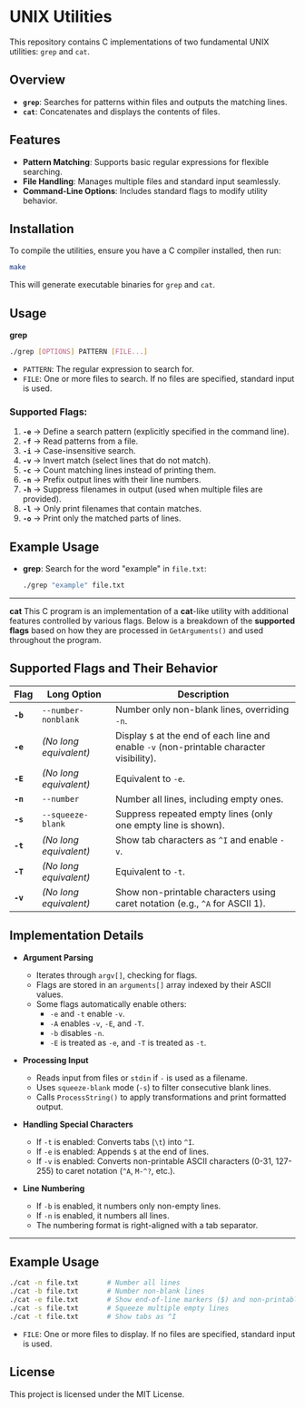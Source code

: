 # UNIX Utilities

This repository contains C implementations of two fundamental UNIX utilities: `grep` and `cat`.

## Overview

- **`grep`**: Searches for patterns within files and outputs the matching lines.
- **`cat`**: Concatenates and displays the contents of files.

## Features

- **Pattern Matching**: Supports basic regular expressions for flexible searching.
- **File Handling**: Manages multiple files and standard input seamlessly.
- **Command-Line Options**: Includes standard flags to modify utility behavior.

## Installation

To compile the utilities, ensure you have a C compiler installed, then run:

```sh
make
```


This will generate executable binaries for `grep` and `cat`.

## Usage

**grep**

```sh
./grep [OPTIONS] PATTERN [FILE...]
```

- `PATTERN`: The regular expression to search for.
- `FILE`: One or more files to search. If no files are specified, standard input is used.

### **Supported Flags:**
1. **`-e`** → Define a search pattern (explicitly specified in the command line).
2. **`-f`** → Read patterns from a file.
3. **`-i`** → Case-insensitive search.
4. **`-v`** → Invert match (select lines that do not match).
5. **`-c`** → Count matching lines instead of printing them.
6. **`-n`** → Prefix output lines with their line numbers.
7. **`-h`** → Suppress filenames in output (used when multiple files are provided).
8. **`-l`** → Only print filenames that contain matches.
9. **`-o`** → Print only the matched parts of lines.

## **Example Usage**

- **grep**: Search for the word "example" in `file.txt`:

  ```sh
  ./grep "example" file.txt
  ```

---    

**cat**
This C program is an implementation of a **cat**-like utility with additional features controlled by various flags. Below is a breakdown of the **supported flags** based on how they are processed in `GetArguments()` and used throughout the program.

## **Supported Flags and Their Behavior**

| **Flag** | **Long Option**         | **Description** |
|---------|--------------------------|----------------|
| **`-b`** | `--number-nonblank`  | Number only non-blank lines, overriding `-n`. |
| **`-e`** | *(No long equivalent)* | Display `$` at the end of each line and enable `-v` (non-printable character visibility). |
| **`-E`** | *(No long equivalent)* | Equivalent to `-e`. |
| **`-n`** | `--number` | Number all lines, including empty ones. |
| **`-s`** | `--squeeze-blank` | Suppress repeated empty lines (only one empty line is shown). |
| **`-t`** | *(No long equivalent)* | Show tab characters as `^I` and enable `-v`. |
| **`-T`** | *(No long equivalent)* | Equivalent to `-t`. |
| **`-v`** | *(No long equivalent)* | Show non-printable characters using caret notation (e.g., `^A` for ASCII 1). |



## **Implementation Details**
- **Argument Parsing**
  - Iterates through `argv[]`, checking for flags.
  - Flags are stored in an `arguments[]` array indexed by their ASCII values.
  - Some flags automatically enable others:
    - `-e` and `-t` enable `-v`.
    - `-A` enables `-v`, `-E`, and `-T`.
    - `-b` disables `-n`.
    - `-E` is treated as `-e`, and `-T` is treated as `-t`.

- **Processing Input**
  - Reads input from files or `stdin` if `-` is used as a filename.
  - Uses `squeeze-blank` mode (`-s`) to filter consecutive blank lines.
  - Calls `ProcessString()` to apply transformations and print formatted output.

- **Handling Special Characters**
  - If `-t` is enabled: Converts tabs (`\t`) into `^I`.
  - If `-e` is enabled: Appends `$` at the end of lines.
  - If `-v` is enabled: Converts non-printable ASCII characters (0-31, 127-255) to caret notation (`^A`, `M-^?`, etc.).

- **Line Numbering**
  - If `-b` is enabled, it numbers only non-empty lines.
  - If `-n` is enabled, it numbers all lines.
  - The numbering format is right-aligned with a tab separator.

---

## **Example Usage**
```sh
./cat -n file.txt       # Number all lines
./cat -b file.txt       # Number non-blank lines
./cat -e file.txt       # Show end-of-line markers ($) and non-printable chars
./cat -s file.txt       # Squeeze multiple empty lines
./cat -t file.txt       # Show tabs as ^I
```
- `FILE`: One or more files to display. If no files are specified, standard input is used.

## License

This project is licensed under the MIT License. 
